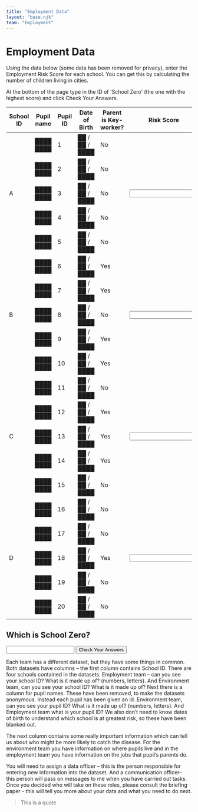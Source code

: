 ```yaml
---
title: "Employment Data"
layout: "base.njk"
team: "Employment"
---
```



# Employment Data




Using the data below (some data has been removed for privacy), enter the Employment Risk Score for each school. You can get this by calculating the number of children living in cities.

At the bottom of the page type in the ID of 'School Zero' (the one with the highest score) and click Check Your Answers.



<div class="table-overflow">
<form  method="get" action="/employment3">
 <table>
          <thead>
            <tr>
              <th>
                School ID
              </th>
              <th>
                Pupil name
              </th>
              <th>
                Pupil ID
              </th>
              <th>
                Date of Birth
              </th>
              <th>
               Parent is Key<span class="hide-md">-</span>worker?
              </th>
              <th>
              Risk Score
              </th>
            </tr>
          </thead>
          <tbody>
            <tr >
              <td rowspan="5">
                A
              </td>
              <td>
              ████ ████
              </td>
              <td>
                1
              </td>
              <td >
                ██ / ██ / ████
              </td>
              <td>
               No
              </td>
              <td rowspan="5">
                 <input name="name" type="" value="" pattern="0" required oninvalid="setCustomValidity('Sorry that&rsquo;s not right')"  oninput="setCustomValidity('')"  >
              </td>
            </tr>
            <tr>
           <td>
              ████ ████
              </td>
              <td>
                2
              </td>
               <td >
                ██ / ██ / ████
              </td>
              <td>
                 No
              </td>
            </tr>
            <tr>
             <td>
              ████ ████
              </td>
              <td>
                3
              </td>
                 <td >
                ██ / ██ / ████
              </td>
              <td>
                No
              </td>
            </tr>
            <tr>
                          <td>
              ████ ████
              </td>
              <td>
                4
              </td>
             <td >
                ██ / ██ / ████
              </td>
              <td>
                No
              </td>
            </tr>
            <tr class="bb">
              <td>████ ████
                            </td>
              <td>
                5
              </td>           <td >
                ██ / ██ / ████
              </td>
              <td>
                No
              </td>
            </tr>
            <tr >
              <td rowspan="5">
                B
              </td>
              <td>████ ████
              </td>
              <td>
                6
              </td>
              <td >██ / ██ / ████ </td>
              <td>
                Yes
              </td>
              <td rowspan="5">
                   <input name="name" type="" value="" pattern="4" required oninvalid="setCustomValidity('Sorry that&rsquo;s not right')"  oninput="setCustomValidity('')"  >
              </td>
            </tr>
            <tr>
                <td>
              ████ ████
              </td>
              <td>
                7
              </td>
                         <td >
                ██ / ██ / ████
              </td>
              <td>
                Yes
              </td>
            </tr>
            <tr>
                <td>
              ████ ████
              </td>
              <td>
                8
              </td>
                         <td >
                ██ / ██ / ████
              </td>
              <td>
                No
              </td>
            </tr>
            <tr>
                <td>
              ████ ████
              </td>
              <td>
                9
              </td>
                         <td >
                ██ / ██ / ████
              </td>
              <td>
                Yes
              </td>
            </tr>
            <tr class="bb">
                <td>
              ████ ████
              </td>
              <td>
                10
              </td>
                         <td >
                ██ / ██ / ████
              </td>
              <td>
                Yes
              </td>
            </tr>
            <tr >
              <td rowspan="5">
                C
              </td>
              <td>
              ████ ████
              </td>
              <td>
                11
              </td>
              <td >
                ██ / ██ / ████
              </td>
              <td>
                No
              </td>
              <td rowspan="5">
                 <input name="C" type="" value="" pattern="3" required oninvalid="setCustomValidity('Sorry that&rsquo;s not right')"  oninput="setCustomValidity('')"  >
              </td>
            </tr>
            <tr>
                <td>
              ████ ████
              </td>
              <td>
                12
              </td>
                         <td >
                ██ / ██ / ████
              </td>
              <td>
                Yes
              </td>
            </tr>
            <tr>
                <td>
              ████ ████
              </td>
              <td>
                13
              </td>
                          <td >
                ██ / ██ / ████
              </td>
              <td>
                Yes
              </td>
            </tr>
            <tr>
                <td>
              ████ ████
              </td>
              <td>
                14
              </td>
                         <td >
                ██ / ██ / ████
              </td>
              <td>
                Yes
              </td>
            </tr>
            <tr class="bb">
                <td>
              ████ ████
              </td>
              <td>
                15
              </td>
                         <td >
                ██ / ██ / ████
              </td>
              <td>
                No
              </td>
            </tr>
            <tr>
              <td rowspan="5">
                D
              </td>
              <td >
              ████ ████
              </td>
              <td>
                16
              </td>
              <td >
                ██ / ██ / ████
              </td>
              <td>
                No
              </td>
              <td rowspan="5">
     <input name="D" type="" value="" pattern="1" required oninvalid="setCustomValidity('Sorry that&rsquo;s not right')"  oninput="setCustomValidity('')"  >
            </tr>
            <tr>
                <td>
              ████ ████
              </td>
              <td>
                17
              </td>
                         <td >
                ██ / ██ / ████
              </td>
              <td>
                No
              </td>
            </tr>
            <tr>
                <td>
              ████ ████
              </td>
              <td>
                18
              </td>
                         <td >
                ██ / ██ / ████
              </td>
              <td>
                Yes
              </td>
            </tr>
            <tr>
                <td>
              ████ ████
              </td>
              <td>
                19
              </td>
                         <td >
                ██ / ██ / ████
              </td>
              <td>
                No
              </td>
            </tr>
            <tr class="bb">
                <td>
              ████ ████
              </td>
              <td>
                20
              </td>
                         <td >
                ██ / ██ / ████
              </td>
              <td>
                No
              </td>
            </tr>
          </tbody>
        </table>
      </div>

## Which is School Zero?

<input name="zero" type="" value="" pattern="B" required oninvalid="setCustomValidity('Sorry that&rsquo;s not right')"  oninput="setCustomValidity('')"  >
<button  type="submit"  class="btn" name="Test">Check Your Answers</button></form>




Each team has a different dataset, but they have some things in common. Both datasets have columns – the first column contains School ID. There are four schools contained in the datasets. Employment team – can you see your school ID? What is it made up of? (numbers, letters). And Environment team, can you see your school ID? What is it made up of? Next there is a column for pupil names. These have been removed, to make the datasets anonymous. Instead each pupil has been given an id. Environment team, can you see your pupil ID? What is it made up of? (numbers, letters). And Employment team what is your pupil ID? We also don’t need to know dates of birth to understand which school is at greatest risk, so these have been blanked out.



The next column contains some really important information which can tell us about who might be more likely to catch the disease. For the environment team you have information on where pupils live and in the employment team you have information on the jobs that pupil’s parents do.



You will need to assign a data officer – this is the person responsible for entering new information into the dataset. And a communication officer– this person will pass on messages to me when you have carried out tasks. Once you decided who will take on these roles, please consult the briefing paper - this will tell you more about your data and what you need to do next.



<blockquote>
  This is a quote
</blockquote>
